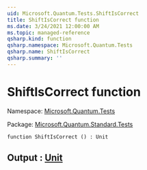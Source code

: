 ```yaml
---
uid: Microsoft.Quantum.Tests.ShiftIsCorrect
title: ShiftIsCorrect function
ms.date: 3/24/2021 12:00:00 AM
ms.topic: managed-reference
qsharp.kind: function
qsharp.namespace: Microsoft.Quantum.Tests
qsharp.name: ShiftIsCorrect
qsharp.summary: ''
---
```


# ShiftIsCorrect function

Namespace: [Microsoft.Quantum.Tests](xref:Microsoft.Quantum.Tests)

Package: [Microsoft.Quantum.Standard.Tests](https://nuget.org/packages/Microsoft.Quantum.Standard.Tests)




```qsharp
function ShiftIsCorrect () : Unit
```


## Output : [Unit](xref:microsoft.quantum.lang-ref.unit)

